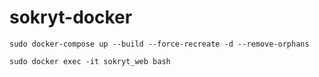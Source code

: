 # sokryt-docker

`sudo docker-compose up --build --force-recreate -d --remove-orphans`

`sudo docker exec -it sokryt_web bash`